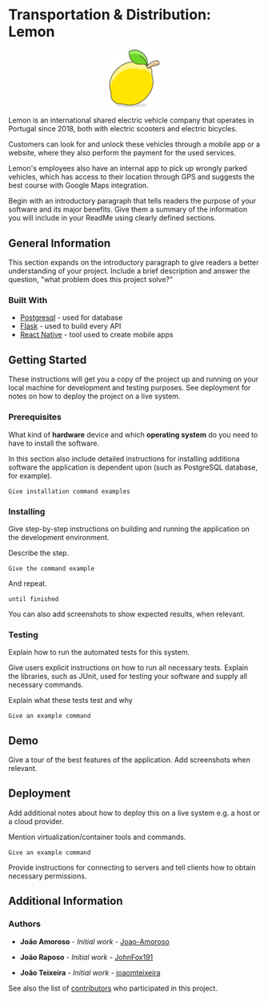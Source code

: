# Transportation & Distribution: Lemon

<p align="center">
<img src="./images/lemon.png" alt="lemon logo" width="100px" />
</p>

Lemon is an international shared electric vehicle company that operates in Portugal since 2018, both with electric scooters and electric bicycles.

Customers can look for and unlock these vehicles through a mobile app or a website, where they also perform the payment for the used services.

Lemon's employees also have an internal app to pick up wrongly parked vehicles, which has access to their location through GPS and suggests the best course with Google Maps integration.

Begin with an introductory paragraph that tells readers the purpose of your software and its major benefits.
Give them a summary of the information you will include in your ReadMe using clearly defined sections.

## General Information

This section expands on the introductory paragraph to give readers a better understanding of your project.
Include a brief description and answer the question, "what problem does this project solve?"

### Built With

-   [Postgresql](https://www.postgresql.org/) - used for database
-   [Flask](https://flask.palletsprojects.com/en/2.2.x/) - used to build every API
-   [React Native](https://reactnative.dev/) - tool used to create mobile apps

## Getting Started

These instructions will get you a copy of the project up and running on your local machine for development and testing purposes. See deployment for notes on how to deploy the project on a live system.

### Prerequisites

What kind of **hardware** device and which **operating system** do you need to have to install the software.

In this section also include detailed instructions for installing additiona software the application is dependent upon (such as PostgreSQL database, for example).

```
Give installation command examples
```

### Installing

Give step-by-step instructions on building and running the application on the development environment.

Describe the step.

```
Give the command example
```

And repeat.

```
until finished
```

You can also add screenshots to show expected results, when relevant.

### Testing

Explain how to run the automated tests for this system.

Give users explicit instructions on how to run all necessary tests.
Explain the libraries, such as JUnit, used for testing your software and supply all necessary commands.

Explain what these tests test and why

```
Give an example command
```

## Demo

Give a tour of the best features of the application.
Add screenshots when relevant.

## Deployment

Add additional notes about how to deploy this on a live system e.g. a host or a cloud provider.

Mention virtualization/container tools and commands.

```
Give an example command
```

Provide instructions for connecting to servers and tell clients how to obtain necessary permissions.

## Additional Information

### Authors

-   **João Amoroso** - _Initial work_ - [Joao-Amoroso](https://github.com/Joao-Amoroso)

-   **João Raposo** - _Initial work_ - [JohnFox191](https://github.com/JohnFox191)
-   **João Teixeira** - _Initial work_ - [joaomteixeira](https://github.com/joaomteixeira)

See also the list of [contributors](https://github.com/Joao-Amoroso/SIRS_LEMON/contributors) who participated in this project.
